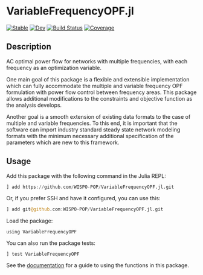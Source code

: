 # VariableFrequencyOPF.jl

[![Stable](https://img.shields.io/badge/docs-stable-blue.svg)](https://WISPO-POP.github.io/VariableFrequencyOPF.jl/stable)
[![Dev](https://img.shields.io/badge/docs-dev-blue.svg)](https://WISPO-POP.github.io/VariableFrequencyOPF.jl/dev)
[![Build Status](https://github.com/WISPO-POP/VariableFrequencyOPF.jl/workflows/CI/badge.svg)](https://github.com/WISPO-POP/VariableFrequencyOPF.jl/actions)
[![Coverage](https://codecov.io/gh/WISPO-POP/VariableFrequencyOPF.jl/branch/master/graph/badge.svg)](https://codecov.io/gh/WISPO-POP/VariableFrequencyOPF.jl)

## Description
AC optimal power flow for networks with multiple frequencies, with each frequency as an optimization variable.

One main goal of this package is a flexible and extensible implementation which can fully accommodate the multiple and variable frequency OPF formulation with power flow control between frequency areas. This package allows additional modifications to the constraints and objective function as the analysis develops.

Another goal is a smooth extension of existing data formats to the case of multiple and variable frequencies. To this end, it is important that the software can import industry standard steady state network modeling formats with the minimum necessary additional specification of the parameters which are new to this framework.
## Usage
Add this package with the following command in the Julia REPL:
```julia
] add https://github.com/WISPO-POP/VariableFrequencyOPF.jl.git
```
Or, if you prefer SSH and have it configured, you can use this:
```julia
] add git@github.com:WISPO-POP/VariableFrequencyOPF.jl.git
```

Load the package:

    using VariableFrequencyOPF

You can also run the package tests:

    ] test VariableFrequencyOPF

See the [documentation](https://WISPO-POP.github.io/VariableFrequencyOPF.jl/stable) for a guide to using the functions in this package.
